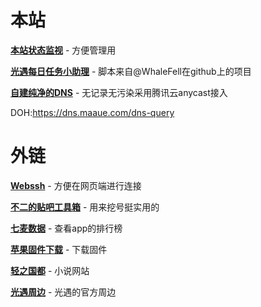 # 本站

**[本站状态监视](https://monitor.maaue.com/)** - 方便管理用

**[光遇每日任务小助理](https://sky.maaue.com/)** - 脚本来自@WhaleFell在github上的项目

**[自建纯净的DNS](https://dns.maaue.com/)** - 无记录无污染采用腾讯云anycast接入

DOH:https://dns.maaue.com/dns-query

# 外链

**[Webssh](https://webssh.huashengdun.org/)** - 方便在网页端进行连接

**[不二的贴吧工具箱](https://www.82cat.com/)** - 用来挖号挺实用的


**[七麦数据](https://qimai.cn/)** - 查看app的排行榜

**[苹果固件下载](https://ipsw.me/)** - 下载固件


**[轻之国都](https://lightnovel.us/)** - 小说网站

**[光遇周边](https://www.thatskyshop.com/)** - 光遇的官方周边
